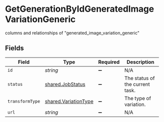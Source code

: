 # GetGenerationByIdGeneratedImageVariationGeneric

columns and relationships of "generated_image_variation_generic"


## Fields

| Field                                                        | Type                                                         | Required                                                     | Description                                                  |
| ------------------------------------------------------------ | ------------------------------------------------------------ | ------------------------------------------------------------ | ------------------------------------------------------------ |
| `id`                                                         | *string*                                                     | :heavy_minus_sign:                                           | N/A                                                          |
| `status`                                                     | [shared.JobStatus](../../models/shared/jobstatus.md)         | :heavy_minus_sign:                                           | The status of the current task.                              |
| `transformType`                                              | [shared.VariationType](../../models/shared/variationtype.md) | :heavy_minus_sign:                                           | The type of variation.                                       |
| `url`                                                        | *string*                                                     | :heavy_minus_sign:                                           | N/A                                                          |
